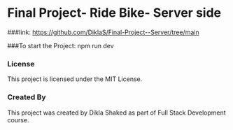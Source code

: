 # Final Project- Ride Bike- Server side

###link: https://github.com/DiklaS/Final-Project--Server/tree/main

###To start the Project: npm run dev

### License
This project is licensed under the MIT License.

### Created By
This project was created by Dikla Shaked as part of Full Stack Development course.

